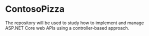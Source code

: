 # ContosoPizza
The repository will be used to study how to implement and manage ASP.NET Core web APIs using a controller-based approach.

